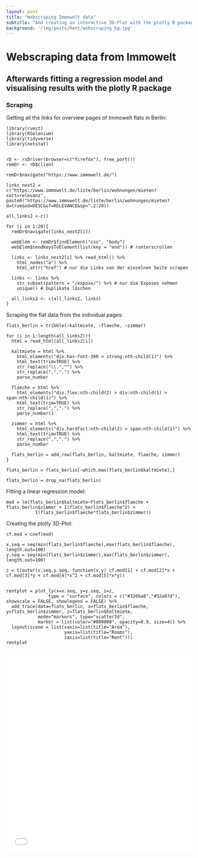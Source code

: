 ```yaml
---
layout: post
title: "Webscraping Immowelt data"
subtitle: "And creating an interactive 3D-Plot with the plotly R package"
background: '/img/posts/Rent/webscraping_bg.jpg'
---
```

# Webscraping data from Immowelt

## Afterwards fitting a regression model and visualising results with the plotly R package

### Scraping

Getting all the links for overview pages of Immowelt flats in Berlin:

```{r}
library(rvest)
library(RSelenium)
library(tidyverse)
library(netstat)


rD <- rsDriver(browser=c("firefox"), free_port())
remDr <- rD$client

remDr$navigate("https://www.immowelt.de/")

links_next2 = c("https://www.immowelt.de/liste/berlin/wohnungen/mieten?sort=relevanz", paste0("https://www.immowelt.de/liste/berlin/wohnungen/mieten?d=true&sd=DESC&sf=RELEVANCE&sp=",2:20))

all_links2 <-c()

for (i in 1:20){
  remDr$navigate(links_next2[i])
  
  webElem <- remDr$findElement("css", "body")
  webElem$sendKeysToElement(list(key = "end")) # runterscrollen
  
  links <- links_next2[i] %>% read_html() %>%
    html_nodes("a") %>%
    html_attr("href") # nur die Links von der einzelnen Seite scrapen
  
  links <- links %>%
    str_subset(pattern = "/expose/") %>% # nur die Exposes nehmen
    unique() # Duplikate löschen
  
  all_links2 <- c(all_links2, links)
}

```

Scraping the flat data from the individual pages:

```{r}
flats_berlin = tribble(~kaltmiete, ~flaeche, ~zimmer)

for (i in 1:length(all_links2)){
  html = read_html(all_links2[i])
  
  kaltmiete = html %>% 
    html_elements("div.has-font-300 > strong:nth-child(1)") %>% 
    html_text(trim=TRUE) %>% 
    str_replace("\\.","") %>% 
    str_replace(",",".") %>% 
    parse_number
  
  flaeche = html %>% 
    html_elements("div.flex:nth-child(2) > div:nth-child(1) > span:nth-child(1)") %>% 
    html_text(trim=TRUE) %>%
    str_replace(",",".") %>% 
    parse_number()
  
  zimmer = html %>% 
    html_elements("div.hardfact:nth-child(2) > span:nth-child(1)") %>% 
    html_text(trim=TRUE) %>%
    str_replace(",",".") %>% 
    parse_number
  
  flats_berlin = add_row(flats_berlin, kaltmiete, flaeche, zimmer)
}
```

```{r}
flats_berlin = flats_berlin[-which.max(flats_berlin$kaltmiete),]

flats_berlin = drop_na(flats_berlin)
```

Fitting a linear regression model:
```{r}
mod = lm(flats_berlin$kaltmiete~flats_berlin$flaeche + flats_berlin$zimmer + I(flats_berlin$flaeche^2) +
           I(flats_berlin$flaeche*flats_berlin$zimmer))
```

Creating the plotly 3D-Plot:
```{r}
cf.mod = coef(mod)

x.seq = seq(min(flats_berlin$flaeche),max(flats_berlin$flaeche), length.out=100)
y.seq = seq(min(flats_berlin$zimmer),max(flats_berlin$zimmer), length.out=100)

z = t(outer(x.seq,y.seq, function(x,y) cf.mod[1] + cf.mod[2]*x + cf.mod[3]*y + cf.mod[4]*x^2 + cf.mod[5]*x*y))


rentplot = plot_ly(x=x.seq, y=y.seq, z=z,
                type = "surface", colors = c("#326ba8","#32a87d"), showscale = FALSE, showlegend = FALSE) %>% 
  add_trace(data=flats_berlin, x=flats_berlin$flaeche, y=flats_berlin$zimmer, z=flats_berlin$kaltmiete, 
            mode="markers", type="scatter3d",
            marker = list(color="#000000", opacity=0.9, size=4)) %>% 
  layout(scene = list(xaxis=list(title="Area"),
                      yaxis=list(title="Rooms"),
                      zaxis=list(title="Rent")))
rentplot
```
<iframe src="/img/posts/Rent/Rentplot1.html" height="550px" width="100%" frameBorder="0"></iframe>

